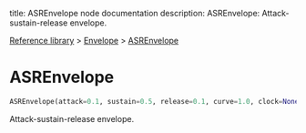 title: ASREnvelope node documentation
description: ASREnvelope: Attack-sustain-release envelope.

[Reference library](../../index.md) > [Envelope](../index.md) > [ASREnvelope](index.md)

# ASREnvelope

```python
ASREnvelope(attack=0.1, sustain=0.5, release=0.1, curve=1.0, clock=None)
```

Attack-sustain-release envelope.

